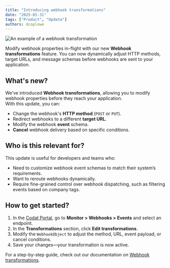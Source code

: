 ```yaml
---
title: "Introducing webhook transformations"
date: "2025-01-31"
tags: ["Product", "Update"]
authors: dcoplowe
---
```


![An example of a webhook transformation](/img/use-the-api/webhooks-transformation-example.png)

Modify webhook properties in-flight with our new **Webhook transformations** feature.
You can now dynamically adjust HTTP methods, target URLs, and message schemas before webhooks are sent to your application.

<!--truncate-->

## What's new?

We’ve introduced **Webhook transformations**, allowing you to modify webhook properties before they reach your application.  
With this update, you can:

- Change the webhook's **HTTP method** (`POST` or `PUT`).  
- Redirect webhooks to a different **target URL**.
- Modify the webhook **event** schema.
- **Cancel** webhook delivery based on specific conditions.  

## Who is this relevant for?

This update is useful for developers and teams who:
- Need to customize webhook event schemas to match their system’s requirements.
- Want to reroute webhooks dynamically.
- Require fine-grained control over webhook dispatching, such as filtering events based on company tags.

## How to get started?

1. In the [Codat Portal](https://app.codat.io/monitor/events), go to **Monitor > Webhooks > Events** and select an endpoint.  
2. In the **Transformations** section, click **Edit transformations**.  
3. Modify the `WebhookObject` to adjust the method, URL, event payload, or cancel conditions.  
4. Save your changes—your transformation is now active.

For a step-by-step guide, check out our documentation on [Webhook transformations](/using-the-api/webhooks/create-consumer#transform-webhook-properties-in-flight).
